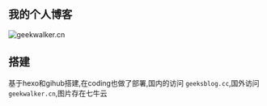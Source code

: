 ## 我的个人博客
![geekwalker.cn](http://o7kalf5h3.bkt.clouddn.com/blog.jpg)

## 搭建
基于hexo和gihub搭建,在coding也做了部署,国内的访问 `geeksblog.cc`,国外访问`geekwalker.cn`,图片存在七牛云

